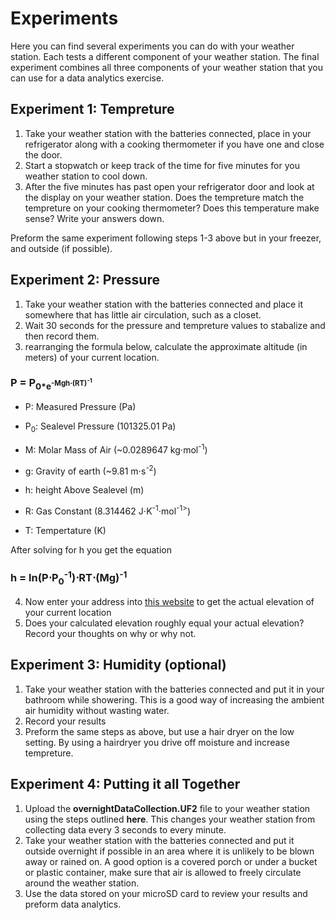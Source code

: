 # Experiments
Here you can find several experiments you can do with your weather station. Each tests a different component of your weather station. The final experiment combines all three components of your weather station that you can use for a data analytics exercise.

## Experiment 1: Tempreture
1. Take your weather station with the batteries connected, place in your refrigerator along with a cooking thermometer if you have one and close the door.
2. Start a stopwatch or keep track of the time for five minutes for you weather station to cool down.
3. After the five minutes has past open your refrigerator door and look at the display on your weather station. Does the tempreture match the tempreture on your cooking thermometer? Does this temperature make sense? Write your answers down.

Preform the same experiment following steps 1-3 above but in your freezer, and outside (if possible). 

## Experiment 2: Pressure
1. Take your weather station with the batteries connected and place it somewhere that has little air circulation, such as a closet.
2. Wait 30 seconds for the pressure and tempreture values to stabalize and then record them.
3. rearranging the formula below, calculate the approximate altitude (in meters) of your current location.

  ### P = P<sub>0*e<sup>-Mgh⋅(RT)<sup>-1</sup>
  
  - P: Measured Pressure (Pa)
  
  - P<sub>0</sub>: Sealevel Pressure (101325.01 Pa)
  
  - M: Molar Mass of Air (~0.0289647 kg⋅mol<sup>-1</sup>)

  - g: Gravity of earth (~9.81 m⋅s<sup>-2</sup>)

  - h: height Above Sealevel (m)

  - R: Gas Constant (8.314462 J⋅K<sup>-1</sup>⋅mol<sup>-1></sup>)

  - T: Tempertature (K)
  
  After solving for h you get the equation
  ### h = ln(P⋅P<sub>0</sub><sup>-1</sup>)⋅RT⋅(Mg)<sup>-1</sup>

4. Now enter your address into [this website](https://www.advancedconverter.com/map-tools/find-elevation-of-address) to get the actual elevation of your current location
5. Does your calculated elevation roughly equal your actual elevation? Record your thoughts on why or why not.
  
## Experiment 3: Humidity (optional)
1. Take your weather station with the batteries connected and put it in your bathroom while showering. This is a good way of increasing the ambient air humidity without wasting water.
2. Record your results
3. Preform the same steps as above, but use a hair dryer on the low setting. By using a hairdryer you drive off moisture and increase tempreture.
  
## Experiment 4: Putting it all Together
1. Upload the **overnightDataCollection.UF2** file to your weather station using the steps outlined **here**. This changes your weather station from collecting data every 3 seconds to every minute. 
2. Take your weather station with the batteries connected and put it outside overnight if possible in an area where it is unlikely to be blown away or rained on. A good option is a covered porch or under a bucket or plastic container, make sure that air is allowed to freely circulate around the weather station.
2. Use the data stored on your microSD card to review your results and preform data analytics.
